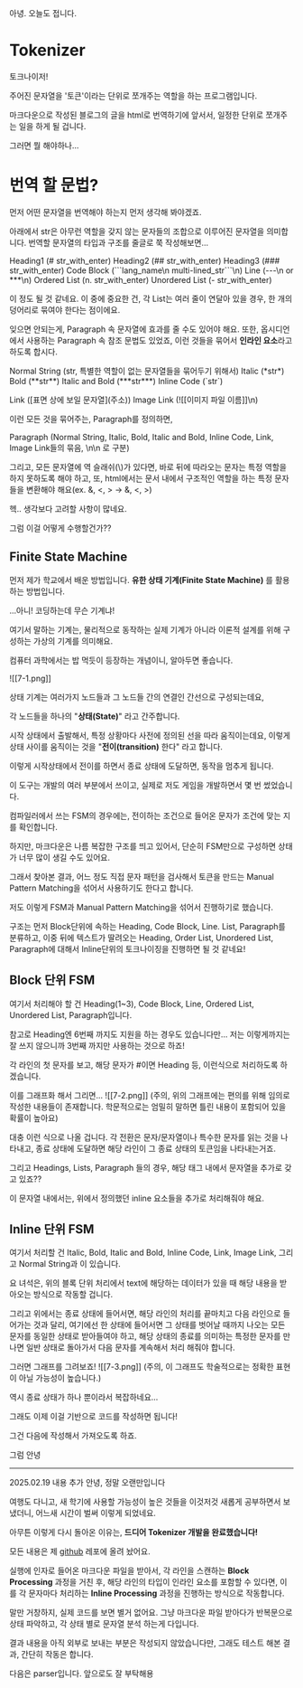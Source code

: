 아녕. 오늘도 접니다.

# Tokenizer
토크나이저!

주어진 문자열을 '토큰'이라는 단위로 쪼개주는 역할을 하는 프로그램입니다.

마크다운으로 작성된 블로그의 글을 html로 번역하기에 앞서서, 일정한 단위로 쪼개주는 일을 하게 될 겁니다.

그러면 뭘 해야하나...

# 번역 할 문법?
먼저 어떤 문자열을 번역해야 하는지 먼저 생각해 봐야겠죠.

아래에서 str은 아무런 역할을 갖지 않는 문자들의 조합으로 이루어진 문자열을 의미합니다.
번역할 문자열의 타입과 구조를 줄글로 쭉 작성해보면...

Heading1 (# str_with_enter)
Heading2 (## str_with_enter)
Heading3 (### str_with_enter)
Code Block (\`\`\`lang_name\\n multi-lined_str\`\`\`\\n)
Line (---\n or \*\*\*\\n)
Ordered List (n. str_with_enter)
Unordered List (- str_with_enter)

이 정도 될 것 같네요.
이 중에 중요한 건, 각 List는 여러 줄이 연달아 있을 경우, 한 개의 덩어리로 묶여야 한다는 점이에요.

잊으면 안되는게, Paragraph 속 문자열에 효과를 줄 수도 있어야 해요.
또한, 옵시디언에서 사용하는 Paragraph 속 참조 문법도 있었죠,
이런 것들을 묶어서 **인라인 요소**라고 하도록 합시다.

Normal String (str, 특별한 역할이 없는 문자열들을 묶어두기 위해서)
Italic (\*str\*)
Bold (\*\*str\*\*)
Italic and Bold (\*\*\*str\*\*\*)
Inline Code (\`str\`)

Link (\[표면 상에 보일 문자열](주소))
Image Link (!\[\[이미지 파일 이름]]\n)

이런 모든 것을 묶어주는, Paragraph를 정의하면,

Paragraph (Normal String, Italic, Bold, Italic and Bold, Inline Code, Link, Image Link들의 묶음, \n\n 로 구분)

그리고, 모든 문자열에 역 슬래쉬(\\)가 있다면, 바로 뒤에 따라오는 문자는 특정 역할을 하지 못하도록 해야 하고, 또, html에서는 문서 내에서 구조적인 역할을 하는 특정 문자들을 변환해야 해요(ex. &, \<, \> -> &amp;, &lt;, &gt;)

헥.. 생각보다 고려할 사항이 많네요.

그럼 이걸 어떻게 수행할건가??

## Finite State Machine
먼저 제가 학교에서 배운 방법입니다.
**유한 상태 기계(Finite State Machine)** 를 활용하는 방법입니다.

...아니! 코딩하는데 무슨 기계냐!

여기서 말하는 기계는, 물리적으로 동작하는 실제 기계가 아니라 이론적 설계를 위해 구성하는 가상의 기계를 의미해요.

컴퓨터 과학에서는 밥 먹듯이 등장하는 개념이니, 알아두면 좋습니다.

![[7-1.png]]

상태 기계는 여러가지 노드들과 그 노드들 간의 연결인 간선으로 구성되는데요,

각 노드들을 하나의 "**상태(State)**" 라고 간주합니다.

시작 상태에서 출발해서, 특정 상황마다 사전에 정의된 선을 따라 움직이는데요, 이렇게 상태 사이를 움직이는 것을 "**전이(transition)** 한다" 라고 합니다.

이렇게 시작상태에서 전이를 하면서 종료 상태에 도달하면, 동작을 멈추게 됩니다.

이 도구는 개발의 여러 부분에서 쓰이고, 실제로 저도 게임을 개발하면서 몇 번 썼었습니다.

컴파일러에서 쓰는 FSM의 경우에는, 전이하는 조건으로 들어온 문자가 조건에 맞는 지를 확인합니다.

하지만, 마크다운은 나름 복잡한 구조를 띄고 있어서, 단순히 FSM만으로 구성하면 상태가 너무 많이 생길 수도 있어요.

그래서 찾아본 결과, 어느 정도 직접 문자 패턴을 검사해서 토큰을 만드는 Manual Pattern Matching을 섞어서 사용하기도 한다고 합니다.

저도 이렇게 FSM과 Manual Pattern Matching을 섞어서 진행하기로 했습니다.

구조는 먼저 Block단위에 속하는 Heading, Code Block, Line. List, Paragraph를 분류하고, 이중 뒤에 텍스트가 딸려오는 Heading, Order List, Unordered List, Paragraph에 대해서 Inline단위의 토크나이징을 진행하면 될 것 같네요!

## Block 단위 FSM
여기서 처리해야 할 건 Heading(1~3), Code Block, Line, Ordered List, Unordered List, Paragraph입니다.

참고로 Heading엔 6번째 까지도 지원을 하는 경우도 있습니다만... 저는 이렇게까지는 잘 쓰지 않으니까 3번째 까지만 사용하는 것으로 하죠!

각 라인의 첫 문자를 보고, 해당 문자가 \#이면 Heading 등, 이런식으로 처리하도록 하겠습니다.

이를 그래프화 해서 그리면...
![[7-2.png]]
(주의, 위의 그래프에는 편의를 위해 임의로 작성한 내용들이 존재합니다. 학문적으로는 엄밀히 말하면 틀린 내용이 포함되어 있을 확률이 높아요)

대충 이런 식으로 나올 겁니다. 각 전환은 문자/문자열이나 특수한 문자를 읽는 것을 나타내고, 종료 상태에 도달하면 해당 라인이 그 종료 상태의 토큰임을 나타내는거죠.

그리고 Headings, Lists, Paragraph 들의 경우, 해당 태그 내에서 문자열을 추가로 갖고 있죠??

이 문자열 내에서는, 위에서 정의했던 inline 요소들을 추가로 처리해줘야 해요.

## Inline 단위 FSM
여기서 처리할 건 Italic, Bold, Italic and Bold, Inline Code, Link, Image Link, 그리고 Normal String과 이 있습니다.

요 녀석은, 위의 블록 단위 처리에서 text에 해당하는 데이터가 있을 때 해당 내용을 받아오는 방식으로 작동할 겁니다.

그리고 위에서는 종료 상태에 들어서면, 해당 라인의 처리를 끝마치고 다음 라인으로 들어가는 것과 달리, 여기에선 한 상태에 들어서면 그 상태를 벗어날 때까지 나오는 모든 문자를 동일한 상태로 받아들여야 하고, 해당 상태의 종료를 의미하는 특정한 문자를 만나면 일반 상태로 돌아가서 다음 문자를 계속해서 처리 해줘야 합니다.

그러면 그래프를 그려보죠!
![[7-3.png]]
(주의, 이 그래프도 학술적으로는 정확한 표현이 아닐 가능성이 높습니다.)

역시 종료 상태가 하나 뿐이라서 복잡하네요...

그래도 이제 이걸 기반으로 코드를 작성하면 됩니다!

그건 다음에 작성해서 가져오도록 하죠.

그럼 안녕
***
2025.02.19 내용 추가
안녕, 정말 오랜만입니다

여행도 다니고, 새 학기에 사용할 가능성이 높은 것들을 이것저것 새롭게 공부하면서 보냈더니, 어느새 시간이 벌써 이렇게 되었네요.

아무튼 이렇게 다시 돌아온 이유는, **드디어 Tokenizer 개발을 완료했습니다!**

모든 내용은 제 [github](https://github.com/gurbur/md_to_html_translator) 레포에 올려 놨어요.

실행에 인자로 들어온 마크다운 파일을 받아서, 각 라인을 스캔하는 **Block Processing** 과정을 거친 후, 해당 라인의 타입이 인라인 요소를 포함할 수 있다면, 이를 각 문자마다 처리하는 **Inline Processing** 과정을 진행하는 방식으로 작동합니다.

말만 거창하지, 실제 코드를 보면 별거 없어요.
그냥 마크다운 파일 받아다가 반복문으로 상태 파악하고, 각 상태 별로 문자열 분석 하는게 다입니다.

결과 내용을 아직 외부로 보내는 부분은 작성되지 않았습니다만, 그래도 테스트 해본 결과, 간단히 작동은 합니다.

다음은 parser입니다. 앞으로도 잘 부탁해용
